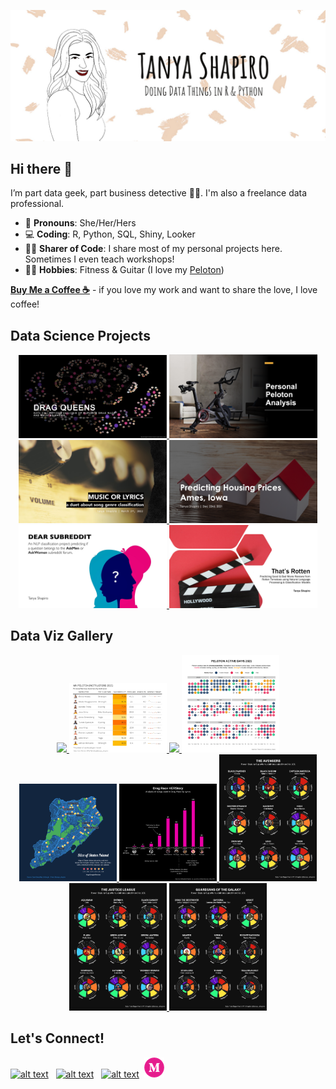 
![](images/banner-tanya-shapiro.png)

Hi there 👋 
---

I’m part data geek, part business detective :female_detective:. I'm also a freelance data professional.

- :rainbow: **Pronouns**: She/Her/Hers 
- :computer: **Coding**: R, Python, SQL, Shiny, Looker
- 👩‍🏫 **Sharer of Code**: I share most of my personal projects here. Sometimes I even teach workshops! 
- :biking_woman: **Hobbies**: Fitness & Guitar (I love my [Peloton](https://github.com/tashapiro/peloton-stats))



[**Buy Me a Coffee ☕**](https://www.buymeacoffee.com/tanyashapiro) - if you love my work and want to share the love, I love coffee! 

Data Science Projects
--- 

<p align="center">
 <a href="https://github.com/tashapiro/drag-race"> <img src="/images/ds-projects/drag-queens.png" width="47%" /> </a>
  <a href="https://github.com/tashapiro/peloton-stats"> <img src="/images/ds-projects/peloton-analysis.png" width="47%" /> </a>
  <a href="https://github.com/tashapiro/predicting-song-music-genre"> <img src="/images/ds-projects/music-or-lyrics.png" width="47%" /> </a>
  <a href = "https://github.com/tashapiro/predicting-housing-prices"> <img src="/images/ds-projects/ames-housing.jpg" width="47%" />  </a>
  <a href = "https://github.com/tashapiro/subreddit-askwomen-askmen"><img src="/images/ds-projects/dear-subreddit.jpg" width="47%" /> </a>
  <a href = "https://github.com/tashapiro/nlp-rotten-tomatoes"><img src="/images/ds-projects/rotten-tomatoes.jpg" width="47%" /></a>
</p>


Data Viz Gallery
---
<p align= "center">
  
  <a href="https://github.com/tashapiro/TidyTuesday/blob/master/2021/W48/doctor_who.R"> 
    <img src="https://github.com/tashapiro/TidyTuesday/blob/master/2021/W48/doctor_who_chart.png" width="31%" /> 
  </a>
  
  <a href="https://github.com/tashapiro/TidyTuesday/blob/master/2022/W1/instructor-summary.R"> 
    <img src="https://github.com/tashapiro/peloton-stats/blob/main/images/peloton-gt.jpeg" width="31%" /> 
  </a>
  
  <a href="https://github.com/tashapiro/TidyTuesday/blob/master/2021/W50/spiders.R"> 
    <img src="https://github.com/tashapiro/TidyTuesday/blob/master/2021/W50/spider_taxonomy.png" width="31%" /> 
  </a>
  
  <a href="https://github.com/tashapiro/peloton-stats/blob/main/code/peloton-active-days-calendar.R"> 
    <img src="https://github.com/tashapiro/peloton-stats/blob/main/images/peloton-active-days.png" width="31%" /> 
  </a>
  
  
   <a href="https://github.com/tashapiro/30DayMapChallenge/blob/main/staten_island/staten_island_pizza.R"> 
    <img src="https://github.com/tashapiro/30DayMapChallenge/blob/main/staten_island/staten-island-pizzeria.png" width="31%" /> 
  </a>

  <a href="https://github.com/tashapiro/drag-race"> 
    <img src="https://github.com/tashapiro/drag-race/blob/main/images/plots/song-herstory.png" width="31%" /> 
   
  </a>
   <a href="https://github.com/tashapiro/superhero-comics/blob/main/code/superhero-radar-plots.R"> 
    <img src="https://github.com/tashapiro/superhero-comics/blob/main/plots/avengers.jpeg" width="31%" /> 
  </a>
   </a>
   <a href="https://github.com/tashapiro/superhero-comics/blob/main/code/superhero-radar-plots.R"> 
    <img src="https://github.com/tashapiro/superhero-comics/blob/main/plots/justice_league.jpeg" width="31%" /> 
  </a>
     </a>
   <a href="https://github.com/tashapiro/superhero-comics/blob/main/code/superhero-radar-plots.R"> 
    <img src="https://github.com/tashapiro/superhero-comics/blob/main/plots/guardians.jpeg" width="31%" /> 
  </a>
 </p>
 
 

 
 
 Let's Connect!
---
 [![alt text][1.1]][1]  &nbsp; [![alt text][2.1]][2] &nbsp; [![alt text][3.1]][3]&nbsp; [![alt text][4.1]][4]
 


<!-- social icons-->


[1.1]: https://www.iconsdb.com/icons/download/barbie-pink/twitter-4-32.png
[2.1]: https://www.iconsdb.com/icons/download/barbie-pink/linkedin-4-32.png
[3.1]: https://www.iconsdb.com/icons/download/barbie-pink/github-9-32.png
[4.1]: images/social-icons/medium-pink.png


<!-- links to social-->
[1]: https://twitter.com/tanya_shapiro
[2]: https://www.linkedin.com/in/shapirotanya/
[3]: https://github.com/tanyashapiro
[4]: https://medium.com/@tanyashapiro_72192
